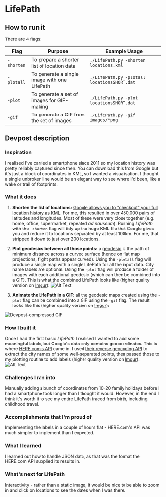 # LifePath

## How to run it

There are 4 flags:

Flag | Purpose | Example Usage
--- | --- | ---
`-shorten` | To prepare a shorter list of location data | `./LifePath.py -shorten locations.kml`
`-plotall` | To generate a single image with one LifePath | `./LifePath.py -plotall locationsSHORT.dat`
`-plot` | To generate a set of images for GIF-making | `./LifePath.py -plot locationsSHORT.dat`
`-gif` | To generate a GIF from the set of images | `./LifePath.py -gif images/*png`

## Devpost description

### Inspiration
I realised I've carried a smartphone since 2011 so my location history was pretty reliably captured since then. You can download this from Google but it's just a block of coordinates in KML, so I wanted a visualisation. I thought a single unbroken line would be an elegant way to see where I'd been, like a wake or trail of footprints.

### What it does

1. **Shorten the list of locations:** [Google allows you to "checkout" your full location history as KML](https://support.google.com/accounts/answer/3024190). For me, this resulted in over 450,000 pairs of latitudes and longitudes. Most of these were very close together (e.g. home, office, supermarket, repeated *ad nauseum*). Running *LifePath* with the `-shorten` flag will tidy up the huge KML file that Google gives you and reduce it to locations separated by at least 100km. For me, that stripped it down to just over 200 locations.

2. **Plot geodesics between all those points:** a [geodesic](https://en.wikipedia.org/wiki/Geodesic) is the path of minimum distance across a curved surface (hence on flat map projections, flight paths appear curved). Using the `-plotall` flag will produce a single map with a single LifePath for all the input data. City name labels are optional. Using the `-plot` flag will produce a folder of images with each additional geodesic (which can then be combined into a GIF). This is what the combined LifePath looks like (higher quality version on [Imgur](https://i.imgur.com/3fVL6ar.png)): ![Alt Text](https://i.imgur.com/3fVL6ar.png)

3. **Animate the LifePath in a GIF**: all the geodesic maps created using the `-plot` flag can be combined into a GIF using the `-gif` flag. The result looks like this (higher quality version on [Imgur](https://i.imgur.com/Y4zwgfR.gifv)):

![Devpost-compressed GIF](https://i.imgur.com/ysMfohO.gif)

### How I built it
Once I had the first basic *LifePath* I realised I wanted to add some meaningful labels, but Google's data only contains geocoordinates. This is where [HERE.com's API](https://developer.here.com/) came in. I used [their reverse geocoding API](https://developer.here.com/documentation/geocoder/topics/example-reverse-geocoding.html) to extract the city names of some well-separated points, then passed those to my plotting routine to add labels (higher quality version on [Imgur](https://i.imgur.com/ujE5INg.png)): ![Alt Text](https://i.imgur.com/ujE5INg.png)

### Challenges I ran into
Manually adding a bunch of coordinates from 10-20 family holidays before I had a smartphone took longer than I thought it would. However, in the end I think it's worth it to see my entire LifePath traced from birth, including childhood travel.

### Accomplishments that I'm proud of
Implementing the labels in a couple of hours flat - HERE.com's API was much simpler to implement than I expected.

### What I learned
I learned out how to handle JSON data, as that was the format the HERE.com API supplied its results in.

### What's next for LifePath
Interactivity - rather than a static image, it would be nice to be able to zoom in and click on locations to see the dates when I was there.
